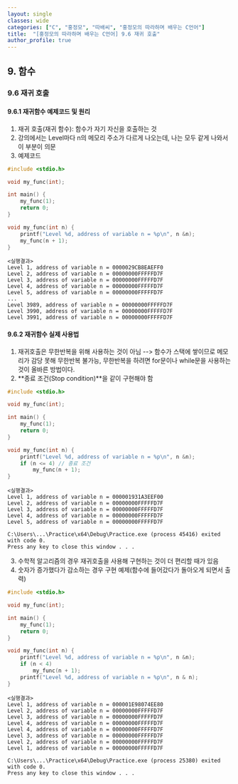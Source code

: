 ```yaml
---
layout: single
classes: wide
categories: ["C", "홍정모", "따배씨", "홍정모의 따라하며 배우는 C언어"]
title:  "[홍정모의 따라하며 배우는 C언어] 9.6 재귀 호출"
author_profile: true
---
```


## 9. 함수
### 9.6 재귀 호출
#### 9.6.1 재귀함수 예제코드 및 원리

1. 재귀 호출(재귀 함수): 함수가 자기 자신을 호출하는 것
2. 강의에서는 Level마다 n의 메모리 주소가 다르게 나오는데, 나는 모두 같게 나와서 이 부분이 의문
3. 예제코드

```c
#include <stdio.h>

void my_func(int);

int main() {
	my_func(1);
	return 0;
}

void my_func(int n) {
	printf("Level %d, address of variable n = %p\n", n &n);
	my_func(n + 1);
}
```
```
<실행결과>
Level 1, address of variable n = 0000029CB8EAEFF0
Level 2, address of variable n = 00000000FFFFFD7F
Level 3, address of variable n = 00000000FFFFFD7F
Level 4, address of variable n = 00000000FFFFFD7F
Level 5, address of variable n = 00000000FFFFFD7F
...
Level 3989, address of variable n = 00000000FFFFFD7F
Level 3990, address of variable n = 00000000FFFFFD7F
Level 3991, address of variable n = 00000000FFFFFD7F
```

#### 9.6.2 재귀함수 실제 사용법

1. 재귀호출은 무한반복을 위해 사용하는 것이 아님 --> 함수가 스택에 쌓이므로 메모리가 감당 못해 무한반복 불가능, 무한반복을 하려면 for문이나 while문을 사용하는 것이 올바른 방법이다.
2. **종료 조건(Stop condition)**을 같이 구현해야 함

```c
#include <stdio.h>

void my_func(int);

int main() {
	my_func(1);
	return 0;
}

void my_func(int n) {
	printf("Level %d, address of variable n = %p\n", n &n);
	if (n <= 4) // 종료 조건
		my_func(n + 1);
}
```
```
<실행결과>
Level 1, address of variable n = 000001931A3EEF00
Level 2, address of variable n = 00000000FFFFFD7F
Level 3, address of variable n = 00000000FFFFFD7F
Level 4, address of variable n = 00000000FFFFFD7F
Level 5, address of variable n = 00000000FFFFFD7F

C:\Users\...\Practice\x64\Debug\Practice.exe (process 45416) exited with code 0.
Press any key to close this window . . .
```
3. 수학적 알고리즘의 경우 재귀호출을 사용해 구현하는 것이 더 편리할 때가 있음
4. 숫자가 증가했다가 감소하는 경우 구현 예제(함수에 들어갔다가 돌아오게 되면서 출력)

```c
#include <stdio.h>

void my_func(int);

int main() {
	my_func(1);
	return 0;
}

void my_func(int n) {
	printf("Level %d, address of variable n = %p\n", n &n);
	if (n < 4)
		my_func(n + 1);
	printf("Level %d, address of variable n = %p\n", n & n);
}
```
```
<실행결과>
Level 1, address of variable n = 000001E98074EE80
Level 2, address of variable n = 00000000FFFFFD7F
Level 3, address of variable n = 00000000FFFFFD7F
Level 4, address of variable n = 00000000FFFFFD7F
Level 4, address of variable n = 00000000FFFFFD7F
Level 3, address of variable n = 00000000FFFFFD7F
Level 2, address of variable n = 00000000FFFFFD7F
Level 1, address of variable n = 00000000FFFFFD7F

C:\Users\...\Practice\x64\Debug\Practice.exe (process 25380) exited with code 0.
Press any key to close this window . . .

```
